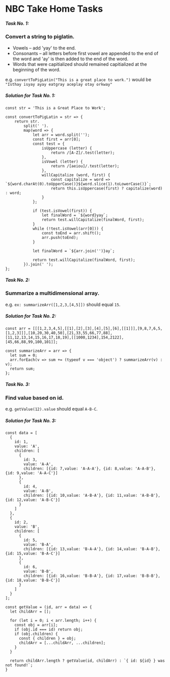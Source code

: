 # NBC Take Home Tasks


##### Task No. 1:
### Convert a string to piglatin.

- Vowels – add 'yay' to the end.
- Consonants – all letters before first vowel are appended to the end of the word and 'ay' is then added to the end of the word.
- Words that were capitialized should remained capitialized at the beginning of the word.

e.g. `convertToPigLatin("This is a great place to work.")` would be `"Isthay isyay ayay eatgray aceplay otay orkway"`

##### Solution for Task No. 1:

```
const str = 'This is a Great Place to Work';

const convertToPigLatin = str => {
    return str.
        split(' ').
        map(word => {
            let arr = word.split('');
            const first = arr[0];
            const test = {
                isUppercase (letter) {
                    return /[A-Z]/.test(letter);
                },
                isVowel (letter) {
                    return /[aeiou]/.test(letter);
                },
                willCapitalize (word, first) {
                    const capitalize = word => `${word.charAt(0).toUpperCase()}${word.slice(1).toLowerCase()}`;
                    return this.isUppercase(first) ? capitalize(word) : word;
                }
            };

            if (test.isVowel(first)) {
                let finalWord = `${word}yay`;
                return test.willCapitalize(finalWord, first);
            }
            while (!test.isVowel(arr[0])) {
                const toEnd = arr.shift();
                arr.push(toEnd);
            }
            
            let finalWord = `${arr.join('')}ay`;
            
            return test.willCapitalize(finalWord, first);
        }).join(' ');
}; 
```

##### Task No. 2:
### Summarize a multidimensional array.

e.g. `ex: summarizeArr([1,2,3,[4,5]])` should equal `15`.

##### Solution for Task No. 2:

```
const arr = [[[1,2,3,4,5],[[1],[2],[3],[4],[5],[6],[[1]]],[9,8,7,6,5,[1,2,3]]],[10,20,30,40,50],[21,33,55,66,77,88],[11,12,13,14,15,16,17,18,19],[[1000,1234],154,2122],[45,66,88,99,100,101]];

const summarizeArr = arr => {
  let sum = 0;
  arr.forEach(v => sum += (typeof v === 'object') ? summarizeArr(v) : v);
  return sum;
};
```


##### Task No. 3:
### Find value based on id.

e.g. `getValue(12).value` should equal `A-B-C`.

##### Solution for Task No. 3:

```
const data = [
  {
    id: 1,
    value: 'A',
    children: [
      {
        id: 3,
        value: 'A-A',
        children: [{id: 7,value: 'A-A-A'}, {id: 8,value: 'A-A-B'}, {id: 9,value: 'A-A-C'}]
      },
      {
        id: 4,
        value: 'A-B',
        children: [{id: 10,value: 'A-B-A'}, {id: 11,value: 'A-B-B'}, {id: 12,value: 'A-B-C'}]
      }
    ]
  },
  {
    id: 2,
    value: 'B',
    children: [
      {
        id: 5,
        value: 'B-A',
        children: [{id: 13,value: 'B-A-A'}, {id: 14,value: 'B-A-B'}, {id: 15,value: 'B-A-C'}]
      },
      {
        id: 6,
        value: 'B-B',
        children: [{id: 16,value: 'B-B-A'}, {id: 17,value: 'B-B-B'}, {id: 18,value: 'B-B-C'}]
      }
    ]
  }
];

const getValue = (id, arr = data) => {
  let childArr = [];

  for (let i = 0; i < arr.length; i++) {
    const obj = arr[i];
    if (obj.id === id) return obj;
    if (obj.children) {
      const { children } = obj;
      childArr = [...childArr, ...children];
    }
  }
  
  return childArr.length ? getValue(id, childArr) : `{ id: ${id} } was not found!`;
}
```
